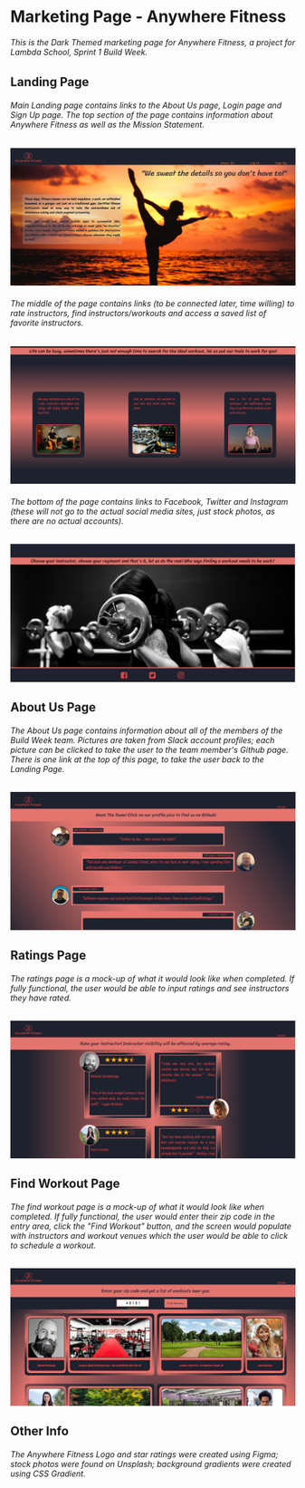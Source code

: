 # Marketing Page - Anywhere Fitness

###### This is the Dark Themed marketing page for Anywhere Fitness, a project for Lambda School, Sprint 1 Build Week.

## Landing Page

###### Main Landing page contains links to the About Us page, Login page and Sign Up page.  The top section of the page contains information about Anywhere Fitness as well as the Mission Statement. 
<img src="Images/Landing%20Page%201.png" alt="Landing Page 1">

###### The middle of the page contains links (to be connected later, time willing) to rate instructors, find instructors/workouts and access a saved list of favorite instructors.  
<img src="Images/Landing%20Page%202.png" alt="Landing Page 2">

###### The bottom of the page contains links to Facebook, Twitter and Instagram (these will not go to the actual social media sites, just stock photos, as there are no actual accounts).
<img src="Images/Landing%20Page%203.png" alt="Landing Page 3">


## About Us Page

###### The About Us page contains information about all of the members of the Build Week team.  Pictures are taken from Slack account profiles; each picture can be clicked to take the user to the team member's Github page.  There is one link at the top of this page, to take the user back to the Landing Page.
<img src="Images/About%20Us%20Page.png" alt="About Us Page">

## Ratings Page

###### The ratings page is a mock-up of what it would look like when completed.  If fully functional, the user would be able to input ratings and see instructors they have rated.
<img src="Images/Ratings%20Page.png" alt="Ratings Page">

## Find Workout Page

###### The find workout page is a mock-up of what it would look like when completed.  If fully functional, the user would enter their zip code in the entry area, click the "Find Workout" button, and the screen would populate with instructors and workout venues which the user would be able to click to schedule a workout.
<img src="Images/Find%20Workout%20Page.png" alt="Find Workout Page">

## Other Info

###### The Anywhere Fitness Logo and star ratings were created using Figma; stock photos were found on Unsplash; background gradients were created using CSS Gradient.